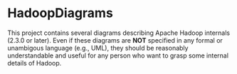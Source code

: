 HadoopDiagrams
==============

This project contains several diagrams describing Apache Hadoop internals (2.3.0 or later). Even if these diagrams are **NOT** specified in any formal or unambigous language (e.g., UML), they should be reasonably understandable and useful for any person who want to grasp some internal details of Hadoop.
 
